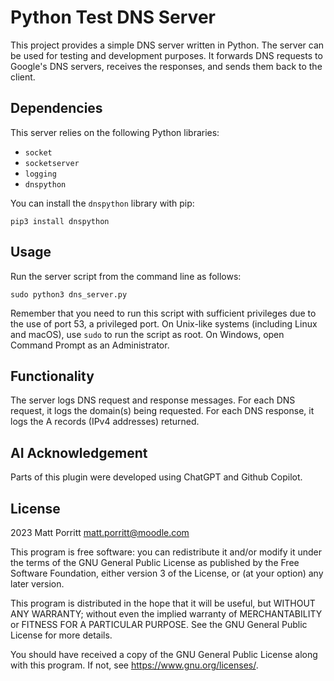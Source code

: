 # Python Test DNS Server

This project provides a simple DNS server written in Python. The server can be used for testing and development purposes. It forwards DNS requests to Google's DNS servers, receives the responses, and sends them back to the client.

## Dependencies ##

This server relies on the following Python libraries:

- `socket`
- `socketserver`
- `logging`
- `dnspython`

You can install the `dnspython` library with pip:

```commandline
pip3 install dnspython
```

## Usage ##

Run the server script from the command line as follows:

```commandline
sudo python3 dns_server.py
```

Remember that you need to run this script with sufficient privileges due to the use of port 53, a privileged port. On Unix-like systems (including Linux and macOS), use `sudo` to run the script as root. On Windows, open Command Prompt as an Administrator.

## Functionality ##

The server logs DNS request and response messages. For each DNS request, it logs the domain(s) being requested. For each DNS response, it logs the A records (IPv4 addresses) returned.

## AI Acknowledgement ##
Parts of this plugin were developed using ChatGPT and Github Copilot.

## License ##

2023 Matt Porritt <matt.porritt@moodle.com>

This program is free software: you can redistribute it and/or modify it under
the terms of the GNU General Public License as published by the Free Software
Foundation, either version 3 of the License, or (at your option) any later
version.

This program is distributed in the hope that it will be useful, but WITHOUT ANY
WARRANTY; without even the implied warranty of MERCHANTABILITY or FITNESS FOR A
PARTICULAR PURPOSE.  See the GNU General Public License for more details.

You should have received a copy of the GNU General Public License along with
this program.  If not, see <https://www.gnu.org/licenses/>.

